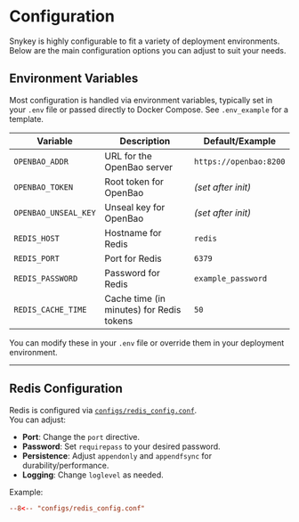 # Configuration

Snykey is highly configurable to fit a variety of deployment environments. Below are the main configuration options you can adjust to suit your needs.

## Environment Variables

Most configuration is handled via environment variables, typically set in your `.env` file or passed directly to Docker Compose. See `.env_example` for a template.

| Variable            | Description                                              | Default/Example         |
|---------------------|---------------------------------------------------------|-------------------------|
| `OPENBAO_ADDR`      | URL for the OpenBao server                              | `https://openbao:8200`  |
| `OPENBAO_TOKEN`     | Root token for OpenBao                                  | *(set after init)*      |
| `OPENBAO_UNSEAL_KEY`| Unseal key for OpenBao                                  | *(set after init)*      |
| `REDIS_HOST`        | Hostname for Redis                                      | `redis`                 |
| `REDIS_PORT`        | Port for Redis                                          | `6379`                  |
| `REDIS_PASSWORD`    | Password for Redis                                      | `example_password`      |
| `REDIS_CACHE_TIME`  | Cache time (in minutes) for Redis tokens                | `50`                    |

You can modify these in your `.env` file or override them in your deployment environment.

---

## Redis Configuration

Redis is configured via [`configs/redis_config.conf`](../configs/redis_config.conf).  
You can adjust:

- **Port**: Change the `port` directive.
- **Password**: Set `requirepass` to your desired password.
- **Persistence**: Adjust `appendonly` and `appendfsync` for durability/performance.
- **Logging**: Change `loglevel` as needed.

Example:
```conf
--8<-- "configs/redis_config.conf"
```